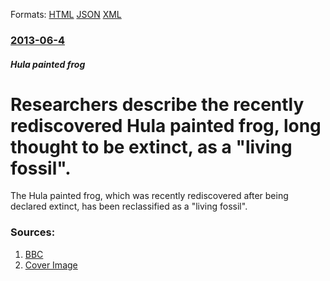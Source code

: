 
Formats: [HTML](/news/2013/06/4/researchers-describe-the-recently-rediscovered-hula-painted-frog-long-thought-to-be-extinct-as-a-living-fossil.html)  [JSON](/news/2013/06/4/researchers-describe-the-recently-rediscovered-hula-painted-frog-long-thought-to-be-extinct-as-a-living-fossil.json)  [XML](/news/2013/06/4/researchers-describe-the-recently-rediscovered-hula-painted-frog-long-thought-to-be-extinct-as-a-living-fossil.xml)  

### [2013-06-4](/news/2013/06/4/index.md)

##### Hula painted frog
# Researchers describe the recently rediscovered Hula painted frog, long thought to be extinct, as a "living fossil". 

The Hula painted frog, which was recently rediscovered after being declared extinct, has been reclassified as a &quot;living fossil&quot;.


### Sources:

1. [BBC](http://www.bbc.co.uk/news/science-environment-22770959)
1. [Cover Image](http://ichef.bbci.co.uk/news/1024/media/images/67972000/jpg/_67972484_d_nigriventer.jpg)
